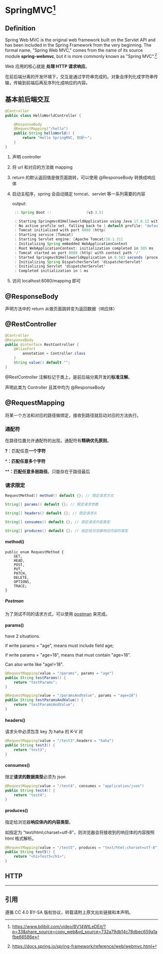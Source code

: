 # SpringMVC[^1]

## Definition

Spring Web MVC is the original web framework built on the Servlet API and has been included in the Spring Framework from the very beginning. The formal name, "Spring Web MVC," comes from the name of its source module **spring-webmvc**, but it is more commonly known as "Spring MVC".[^2]

Web 应用的核心就是 **处理 HTTP 请求响应**。

在前后端分离的开发环境下，交互是通过字符串完成的。对象会序列化成字符串传输，传输到前端后再反序列化成响应的内容。



## 基本前后端交互

```java
@Controller
public class HelloWorldController {

    @ResponseBody
    @RequestMapping("/hello")
    public String helloWorld() {
        return "Hello SpringMVC, 你好～";
    }
}
```

1. 声明 controller
2. 将 url 和对应的方法做 mapping
3. return 的默认返回值是做页面跳转，可以使用  @ResponseBody 转换成响应体

4. 启动主程序，spring 会自动搞定 tomcat、servlet 等一系列需要的内容

   output:

   ```java
    :: Spring Boot ::                (v3.3.5)
   
    : Starting Springmvc01HelloworldApplication using Java 17.0.12 with PID 13206 
    : No active profile set, falling back to 1 default profile: "default"
    : Tomcat initialized with port 8080 (http)
    : Starting service [Tomcat]
    : Starting Servlet engine: [Apache Tomcat/10.1.31]
    : Initializing Spring embedded WebApplicationContext
    : Root WebApplicationContext: initialization completed in 305 ms
    : Tomcat started on port 8080 (http) with context path '/'
    : Started Springmvc01HelloworldApplication in 0.583 seconds (process running for 0.779)
    : Initializing Spring DispatcherServlet 'dispatcherServlet'
    : Initializing Servlet 'dispatcherServlet'
    : Completed initialization in 1 ms
   ```

5. 访问 localhost:8080/mapping 即可



## @ResponseBody

声明方法中的 return 从做页面跳转变为返回数据（响应体）



## @RestController

```java
@Controller
@ResponseBody
public @interface RestController {
    @AliasFor(
        annotation = Controller.class
    )
    String value() default "";
}
```

@RestController 注解标记于类上，是前后端分离开发的**标准注解**。

声明此类为 Controller 且其中均为 @ResponseBody



## @RequestMapping

将某一个方法和对应的路径做绑定，接收到路径就启动对应的方法执行。

### 通配符

在路径位置允许通配符的出现。通配符有**精确优先原则**。

**?**：匹配任意**一个字符**

*****：匹配任意**多个字符**

******：匹配任意**多层路径**。只能存在于路径最后

### 请求限定

```java
RequestMethod[] method() default {}; // 限定请求方式

String[] params() default {}; // 限定请求参数

String[] headers() default {}; // 限定请求头

String[] consumes() default {}; // 限定请求内容类型

String[] produces() default {}; // 指定给浏览器响应内容的类型
```

#### method()

```
public enum RequestMethod {
    GET,
    HEAD,
    POST,
    PUT,
    PATCH,
    DELETE,
    OPTIONS,
    TRACE;
}
```

##### Postman

为了测试不同的请求方式，可以使用 [postman](https://www.postman.com/downloads/) 来完成。

#### params()

have 2 situations. 

if write params = "age", means must include field age;

if write params = "age=18", means that must contain "age=18".

Can also write like "age!=18".

```java
@RequestMapping(value = "/params", params = "age")
public String testParams() {
    return "testParams";
}

@RequestMapping(value = "/paramsAndValue", params = "age=18")
public String testParamsAndValue() {
    return "testParamsAndValue";
}
```

#### headers()

请求头中必须包含 key 为 haha 的 K-V 对

```java
@RequestMapping(value = "/test3",headers = "haha")
public String test3() {
    return "test3";
}
```

#### consumes()

限定**请求的数据类型**必须为 json

```java
@RequestMapping(value = "/test4", consumes = "application/json")
public String test4() {
    return "test4";
}
```

#### produces()

指定给浏览器**响应体内的内容类型**。

如指定为 "text/html;charset=utf-8"，则浏览器会将接收到的响应体的内容按照 html 格式解析。

```java
@RequestMapping(value = "/test5", produces = "text/html;charset=utf-8")
public String test5() {
    return "<h1>Test5</h1>";
}
```



## HTTP



























































































































































































































































































































------



## 引用

遵循 CC 4.0 BY-SA 版权协议，转载请附上原文出处链接和本声明。

[^1]: https://www.bilibili.com/video/BV14WtLeDEit/?p=33&share_source=copy_web&vd_source=732a79db14c78dbec659a1afbe66586e

[^2]: https://docs.spring.io/spring-framework/reference/web/webmvc.html